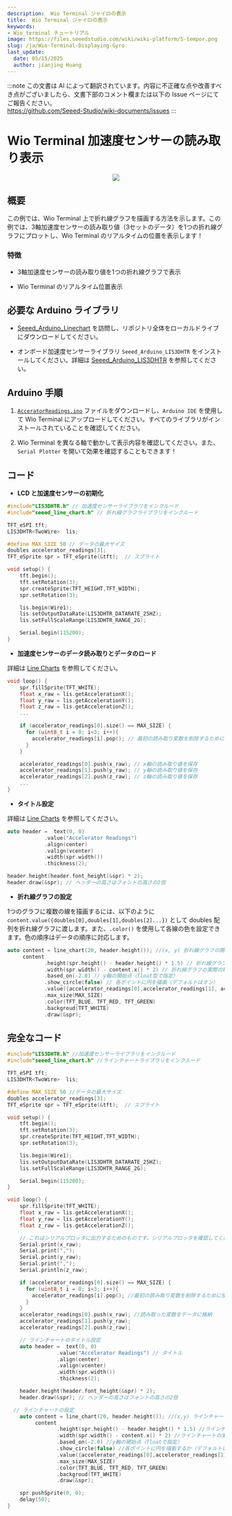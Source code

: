 ```yaml
---
description:  Wio Terminal ジャイロの表示
title:  Wio Terminal ジャイロの表示
keywords:
- Wio_terminal チュートリアル
image: https://files.seeedstudio.com/wiki/wiki-platform/S-tempor.png
slug: /ja/Wio-Terminal-Displaying-Gyro
last_update:
  date: 05/15/2025
  author: jianjing Huang
---
```

:::note
この文書は AI によって翻訳されています。内容に不正確な点や改善すべき点がございましたら、文書下部のコメント欄または以下の Issue ページにてご報告ください。  
https://github.com/Seeed-Studio/wiki-documents/issues
:::

# Wio Terminal 加速度センサーの読み取り表示

<div align="center"><img src="https://files.seeedstudio.com/wiki/Wio-Terminal/img/C0279.2019-11-28%2018_25_43.gif" /></div>

## 概要

この例では、Wio Terminal 上で折れ線グラフを描画する方法を示します。この例では、3軸加速度センサーの読み取り値（3セットのデータ）を1つの折れ線グラフにプロットし、Wio Terminal のリアルタイムの位置を表示します！

### 特徴

- 3軸加速度センサーの読み取り値を1つの折れ線グラフで表示

- Wio Terminal のリアルタイム位置表示

## 必要な Arduino ライブラリ

- [Seeed_Arduino_Linechart](https://github.com/Seeed-Studio/Seeed_Arduino_Linechart) を訪問し、リポジトリ全体をローカルドライブにダウンロードしてください。

- オンボード加速度センサーライブラリ `Seeed_Arduino_LIS3DHTR` をインストールしてください。詳細は [Seeed_Arduino_LIS3DHTR](https://github.com/Seeed-Studio/Seeed_Arduino_LIS3DHTR/tree/beta) を参照してください。

## Arduino 手順

1. [`AcceratorReadings.ino`](https://files.seeedstudio.com/wiki/Wio-Terminal/res/AcceleratorReadings.ino.zip) ファイルをダウンロードし、`Arduino IDE` を使用して Wio Terminal にアップロードしてください。すべてのライブラリがインストールされていることを確認してください。

2. Wio Terminal を異なる軸で動かして表示内容を確認してください。また、`Serial Plotter` を開いて効果を確認することもできます！

## コード

- **LCD と加速度センサーの初期化**

```cpp
#include"LIS3DHTR.h" // 加速度センサーライブラリをインクルード
#include"seeed_line_chart.h" // 折れ線グラフライブラリをインクルード

TFT_eSPI tft;
LIS3DHTR<TwoWire>  lis;

#define MAX_SIZE 50 // データの最大サイズ
doubles accelerator_readings[3];
TFT_eSprite spr = TFT_eSprite(&tft);  // スプライト

void setup() {
    tft.begin();
    tft.setRotation(3);
    spr.createSprite(TFT_HEIGHT,TFT_WIDTH);
    spr.setRotation(3);

    lis.begin(Wire1);
    lis.setOutputDataRate(LIS3DHTR_DATARATE_25HZ);
    lis.setFullScaleRange(LIS3DHTR_RANGE_2G);

    Serial.begin(115200);
}
```

- **加速度センサーのデータ読み取りとデータのロード**

詳細は [Line Charts](https://wiki.seeedstudio.com/ja/Wio-Terminal-LCD-Linecharts/) を参照してください。

```cpp
void loop() {
    spr.fillSprite(TFT_WHITE);
    float x_raw = lis.getAccelerationX();
    float y_raw = lis.getAccelerationY();
    float z_raw = lis.getAccelerationZ();
    ...

    if (accelerator_readings[0].size() == MAX_SIZE) {
      for (uint8_t i = 0; i<3; i++){
        accelerator_readings[i].pop(); // 最初の読み取り変数を削除するために使用
      }
    }

    accelerator_readings[0].push(x_raw); // x軸の読み取り値を保存
    accelerator_readings[1].push(y_raw); // y軸の読み取り値を保存
    accelerator_readings[2].push(z_raw); // z軸の読み取り値を保存
    ...
}
```

- **タイトル設定**

詳細は [Line Charts](https://wiki.seeedstudio.com/ja/Wio-Terminal-LCD-Linecharts/) を参照してください。

```cpp
auto header =  text(0, 0)
            .value("Accelerator Readings")
            .align(center)
            .valign(vcenter)
            .width(spr.width())
            .thickness(2);

header.height(header.font_height(&spr) * 2);
header.draw(&spr); // ヘッダーの高さはフォントの高さの2倍
```

- **折れ線グラフの設定**

1つのグラフに複数の線を描画するには、以下のように `content.value({doubles[0],doubles[1],doubles[2]...})` として doubles 配列を折れ線グラフに渡します。また、`.color()` を使用して各線の色を設定できます。色の順序はデータの順序に対応します。

```cpp
auto content = line_chart(20, header.height()); //(x, y) 折れ線グラフの開始位置
     content
            .height(spr.height() - header.height() * 1.5) // 折れ線グラフの実際の高さ
            .width(spr.width() - content.x() * 2) // 折れ線グラフの実際の幅
            .based_on(-2.0) // y軸の開始点（float型で指定）
            .show_circle(false) // 各ポイントに円を描画（デフォルトはオン）
            .value({accelerator_readings[0],accelerator_readings[1], accelerator_readings[2]}) // 折れ線グラフにデータを渡す
            .max_size(MAX_SIZE)          
            .color(TFT_BLUE, TFT_RED, TFT_GREEN)
            .backgroud(TFT_WHITE)
            .draw(&spr);
```

## 完全なコード

```cpp
#include"LIS3DHTR.h" //加速度センサーライブラリをインクルード
#include"seeed_line_chart.h" //ラインチャートライブラリをインクルード

TFT_eSPI tft;
LIS3DHTR<TwoWire>  lis;

#define MAX_SIZE 50 //データの最大サイズ
doubles accelerator_readings[3];
TFT_eSprite spr = TFT_eSprite(&tft);  // スプライト

void setup() {
    tft.begin();
    tft.setRotation(3);
    spr.createSprite(TFT_HEIGHT,TFT_WIDTH);
    spr.setRotation(3);

    lis.begin(Wire1);
    lis.setOutputDataRate(LIS3DHTR_DATARATE_25HZ);
    lis.setFullScaleRange(LIS3DHTR_RANGE_2G);

    Serial.begin(115200);
}

void loop() {
    spr.fillSprite(TFT_WHITE);
    float x_raw = lis.getAccelerationX();
    float y_raw = lis.getAccelerationY();
    float z_raw = lis.getAccelerationZ();

    // これはシリアルプロッタに出力するためのものです。シリアルプロッタを確認してください！
    Serial.print(x_raw);
    Serial.print(",");
    Serial.print(y_raw);
    Serial.print(",");
    Serial.println(z_raw);

    if (accelerator_readings[0].size() == MAX_SIZE) {
      for (uint8_t i = 0; i<3; i++){
        accelerator_readings[i].pop(); //最初の読み取り変数を削除するために使用
      }
    }
    accelerator_readings[0].push(x_raw); //読み取った変数をデータに格納
    accelerator_readings[1].push(y_raw);
    accelerator_readings[2].push(z_raw);

    // ラインチャートのタイトル設定
    auto header =  text(0, 0)
                .value("Accelerator Readings") // タイトル
                .align(center)
                .valign(vcenter)
                .width(spr.width())
                .thickness(2);

    header.height(header.font_height(&spr) * 2);
    header.draw(&spr); // ヘッダーの高さはフォントの高さの2倍

  // ラインチャートの設定
    auto content = line_chart(20, header.height()); //(x,y) ラインチャートの開始位置
         content
                .height(spr.height() - header.height() * 1.5) //ラインチャートの実際の高さ
                .width(spr.width() - content.x() * 2) //ラインチャートの実際の幅
                .based_on(-2.0) //y軸の開始点（floatで指定）
                .show_circle(false) //各ポイントに円を描画するか（デフォルトはオン）
                .value({accelerator_readings[0],accelerator_readings[1], accelerator_readings[2]}) //データをラインチャートに渡す
                .max_size(MAX_SIZE)          
                .color(TFT_BLUE, TFT_RED, TFT_GREEN)
                .backgroud(TFT_WHITE)
                .draw(&spr);

    spr.pushSprite(0, 0);
    delay(50);
}
```